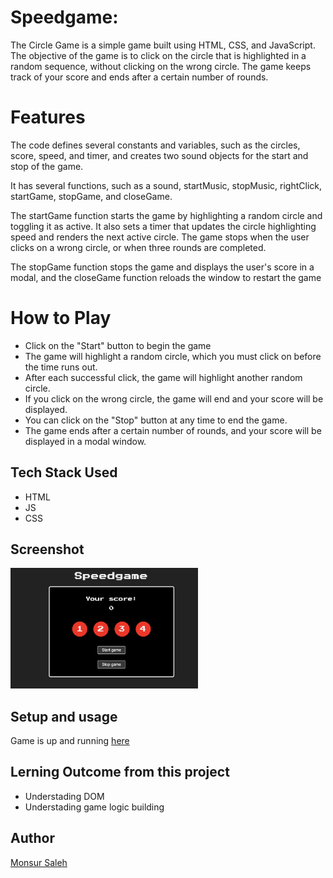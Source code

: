 # Speedgame:

The Circle Game is a simple game built using HTML, CSS, and JavaScript. The objective of the game is to click on the circle that is highlighted in a random sequence, without clicking on the wrong circle. The game keeps track of your score and ends after a certain number of rounds.

# Features

The code defines several constants and variables, such as the circles, score, speed, and timer, and creates two sound objects for the start and stop of the game.

It has several functions, such as a sound, startMusic, stopMusic, rightClick, startGame, stopGame, and closeGame.

The startGame function starts the game by highlighting a random circle and toggling it as active. It also sets a timer that updates the circle highlighting speed and renders the next active circle. The game stops when the user clicks on a wrong circle, or when three rounds are completed.

The stopGame function stops the game and displays the user's score in a modal, and the closeGame function reloads the window to restart the game

# How to Play

- Click on the "Start" button to begin the game
- The game will highlight a random circle, which you must click on before the time runs out.
- After each successful click, the game will highlight another random circle.
- If you click on the wrong circle, the game will end and your score will be displayed.
- You can click on the "Stop" button at any time to end the game.
- The game ends after a certain number of rounds, and your score will be displayed in a modal window.

## Tech Stack Used

- HTML
- JS
- CSS

## Screenshot

<img
  src="./game_image.png"
  alt="game_image"
  title="Game Image "
  style="display: inline-block; margin: 0 auto; max-width: 300px">

## Setup and usage

Game is up and running [here](https://public.bc.fi/s2300110/speed_game/main.html)

## Lerning Outcome from this project

- Understading DOM
- Understading game logic building

## Author

[Monsur Saleh](https://www.github.com/monsursaleh)
